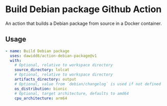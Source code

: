 # Build Debian package Github Action

An action that builds a Debian package from source in a Docker container.

## Usage

```yaml
- name: Build Debian package
  uses: dawidd6/action-debian-package@v1
  with:
    # Optional, relative to workspace directory
    source_directory: lolcat
    # Optional, relative to workspace directory
    artifacts_directory: output
    # Optional, value from `debian/changelog` is used if not defined
    os_distribution: bionic
    # Optional, target architecture, defaults to amd64
    cpu_architecture: arm64
```
